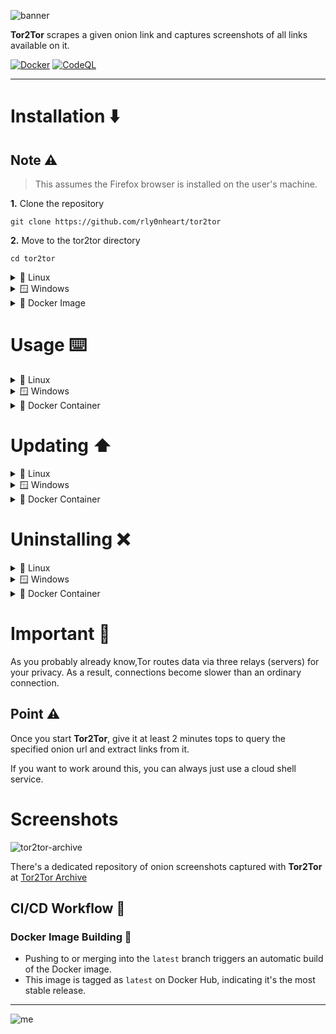 ![banner](https://github.com/rly0nheart/tor2tor/assets/74001397/3ce19824-9414-4828-a770-081b0b0ae857)


**Tor2Tor** scrapes a given onion link and captures screenshots of all links available on it.

[![Docker](https://github.com/rly0nheart/tor2tor/actions/workflows/docker-publish.yml/badge.svg)](https://github.com/rly0nheart/tor2tor/actions/workflows/docker-publish.yml)
[![CodeQL](https://github.com/rly0nheart/tor2tor/actions/workflows/codeql.yml/badge.svg)](https://github.com/rly0nheart/tor2tor/actions/workflows/codeql.yml)
***
# Installation ⬇️
## Note ⚠️
> This assumes the Firefox browser is installed on the user's machine.

**1.** Clone the repository
  ```commandline
  git clone https://github.com/rly0nheart/tor2tor
  ```

  **2.** Move to the tor2tor directory
  ```commandline
  cd tor2tor
  ```

<details>
  <summary>🐧 Linux</summary>
  
  Run the installation script
  > Assuming it has already been made executable with `sudo chmod +x install.sh`

  ```commandline
  sudo ./install.sh
  ```
  The installation script will install `tor` then download and setup the latest version of `geckodriver`, and install `tor2tor` together with its dependencies (because we're all too lazy to manually do it)
  ***
</details>

<details>
  <summary>🪟 Windows</summary>
  
  Run the powershell installation script
  ```powershell
  .\install.ps1
  ```
  The installation script will download the `tor` bundle, `geckodriver`, and install `tor2tor` together with its dependencies. The downloads will be stored in the `tor2tor` directory.
</details>

<details>
  <summary>🐋 Docker Image</summary>

  ## Note ⚠️
  > This assumes you have docker installed and running

   You can just pull the docker image from [DockerHub](https://hub.docker.com/r/rly0nheart/tor2tor) by running:
  ```commandline
  docker pull rly0nheart/tor2tor
  ```
***
</details>


# Usage ⌨️
<details>
  <summary>🐧 Linux</summary>
  
  To see available options/usage, call *Tor2Tor* with the `-h/--help` flag
  ```commandline
  tor2tor --help
  ```
  or 
  ```commandline
  t2t --help
  ```
Calling it with an onion url should look like the following
```commandline
sudo tor2tor http://example.onion
```

***

</details>

<details>
  <summary>🪟 Windows</summary>
  
  To see available options/usage, call *Tor2Tor* with the `-h/--help` flag
  ```commandline
  tor2tor --help
  ```
  or 
  ```commandline
  t2t --help
  ```
Calling it with an onion url should look like the following
```commandline
tor2tor http://example.onion
```

***

</details>

<details>
  <summary>🐋 Docker Container</summary>
  
  The *Tor2Tor* container can be called with `docker run` like so:
  ```commandline
  docker run rly0nheart/tor2tor --help
  ```

  Calling the container with an onion url should look like the following
  ```commandline
  docker run --tty --volume $PWD/tor2tor:/root/tor2tor rly0nheart/tor2tor http://example.onion
  ```
## Note ⚠️
  > --tty Allocates a pseudo-TTY, use it to enable the container to display colours (trust me, you will need this)
  >> --volume $PWD/tor2tor:/root/tor2tor Will mount the *tor2tor* directory from the container to your host machine's *tor2tor* directory.

***
</details>


# Updating ⬆️
<details>
  <summary>🐧 Linux</summary>

   [*update.sh*](https://github.com/rly0nheart/tor2tor/blob/latest/update.sh)
   > Assuming it has already been made executable with `sudo chmod +x update.sh`

   Navigate to the `tor2tor` directory that you cloned and find the `update.sh` file.

  and run it
  ```commandline
  sudo ./update.sh
  ```
  The script will pull the latest changes (if any are available) then rebuild and install the package.

***

</details>

<details>
  <summary>🪟 Windows</summary>

   Navigate to the `tor2tor` directory that you cloned and find the `update.ps1` file.

  ```powershell
  .\update.ps1
  ```
  The script will pull the latest changes (if any are available) then rebuild and install the package.

***

</details>

<details>
  <summary>🐋 Docker Container</summary>
  
  As for the docker container, just run the docker pull command again.
  ```commandline
  docker run rly0nheart/tor2tor --help
  ```

  Calling the container with an onion url should look like the following
  ```commandline
  docker run --tty --volume $PWD/tor2tor:/root/tor2tor rly0nheart/tor2tor http://example.onion
  ```
## Note ⚠️
  > --tty Allocates a pseudo-TTY, use it to enable the container to display colours (trust me, you will need this)
  >> --volume $PWD/tor2tor:/root/tor2tor Will mount the *tor2tor* directory from the container to your host machine's *tor2tor* directory.

***
</details>


# Uninstalling ❌
<details>
  <summary>🐧 Linux</summary>

  ## Note ⚠️
  > Assuming it has already been made executable with `sudo chmod +x uninstall.sh`

  Navigate to the `tor2tor` directory that you cloned and find the `uninstall.sh` file.
  
  Run it!
  ```commandline
  sudo ./uninstall.sh
  ```
  This will uninstall `tor`, delete the `geckodriver` binary and uninstall `tor2tor`
  ***
</details>

<details>
  <summary>🪟 Windows</summary>

  Navigate to the `tor2tor` directory that you cloned and find the `uninstall.ps1` file.
  
  Run it!
  ```powershell
  .\uninstall.sh
  ```
  This will delete the `geckodriver` and tor binaries then uninstall `tor2tor`
  ***
</details>

<details>
  <summary>🐋 Docker Container</summary>

  You can stop (if it's running) and remove the container by running:
  ```commandline
  docker rm -f rly0nheart/tor2tor
  ```
***
</details>

# Important 🚧
As you probably already know,Tor routes data via three relays (servers) for your privacy.
As a result, connections become slower than an ordinary connection.

## Point ⚠️
Once you start **Tor2Tor**, give it at least 2 minutes tops to query the specified onion url and extract links from it.

If you want to work around this, you can always just use a cloud shell service.

# Screenshots
![tor2tor-archive](https://github.com/rly0nheart/tor2tor-archive/assets/74001397/759082c5-f5ea-4b25-80da-a756d182ae86)

There's a dedicated repository of onion screenshots captured with **Tor2Tor** at [Tor2Tor Archive](https://github.com/rly0nheart/tor2tor-archive)
## CI/CD Workflow 🌊

### Docker Image Building 🐳

- Pushing to or merging into the `latest` branch triggers an automatic build of the Docker image.
- This image is tagged as `latest` on Docker Hub, indicating it's the most stable release.

***
![me](https://github.com/rly0nheart/glyphoji/assets/74001397/e202c4c1-9a69-40c4-a4da-1e95befb08ee)

